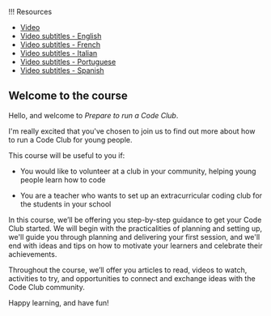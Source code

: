 !!! Resources

   + [Video](https://rpf-futurelearn.s3.eu-west-1.amazonaws.com/CC+vol+training+/step1_1+welcome+to+the+course.mp4)
   + [Video subtitles - English](https://rpf-futurelearn.s3.eu-west-1.amazonaws.com/CC+vol+training+/CC_1.1.vtt)
   + [Video subtitles - French](https://rpf-futurelearn.s3.eu-west-1.amazonaws.com/CC+vol+training+/1.1_Week_1_French__France__reviewed.vtt)
   + [Video subtitles - Italian](https://rpf-futurelearn.s3.eu-west-1.amazonaws.com/CC+vol+training+/1.1_Week_1_Italian_reviewed.vtt)
   + [Video subtitles - Portuguese](https://rpf-futurelearn.s3.eu-west-1.amazonaws.com/CC+vol+training+/1.1_Week_1_Portuguese__Brazil__reviewed.vtt)
   + [Video subtitles - Spanish](https://rpf-futurelearn.s3.eu-west-1.amazonaws.com/CC+vol+training+/1.1_Week_1_Spanish__Spain__reviewed.vtt)

## Welcome to the course

Hello, and welcome to _Prepare to run a Code Club_.

I'm really excited that you've chosen to join us to find out more about how to run a Code Club for young people.

This course will be useful to you if:

* You would like to volunteer at a club in your community, helping young people learn how to code

* You are a teacher who wants to set up an extracurricular coding club for the students in your school

In this course, we’ll be offering you step-by-step guidance to get your Code Club started. We will begin with the practicalities of planning and setting up, we'll guide you through planning and delivering your first session, and we'll end with ideas and tips on how to motivate your learners and celebrate their achievements.

Throughout the course, we’ll offer you articles to read, videos to watch, activities to try, and opportunities to connect and exchange ideas with the Code Club community.

Happy learning, and have fun!
